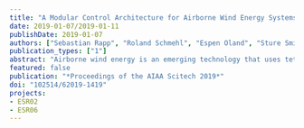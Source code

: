 ```yaml
---
title: "A Modular Control Architecture for Airborne Wind Energy Systems"
date: 2019-01-07/2019-01-11
publishDate: 2019-01-07
authors: ["Sebastian Rapp", "Roland Schmehl", "Espen Oland", "Sture Smidt", "Thomas Haas", "Johan Meyers"]
publication_types: ["1"]
abstract: "Airborne wind energy is an emerging technology that uses tethered unmanned aerialvehicles for harvesting wind energy at altitudes higher than conventional towered wind turbinesTo make the technology competitive to other renewable energy technologies an automatic control system is required that allows autonomously operating the system throughout all phases of flight In this study a modular control system is presented, adapting the underlying kinematic and dynamic framework from conventional aerospace terminology and applying this to tethered crosswind flight with varying tether length The high level control strategy in form of a state machine as well as the cascaded flight control structure consisting of path-following guidance and control, attitude and rate loop is presented along with the winch controller The presentwork is a first step towards a methodology for the systematic development of reliable and high-performance control solutions for airborne wind energy systems Models for the airborne system, ground station, as well as the tether connecting the ground system with the airframe will be presented Results from a simulation study in a realistic wind field will be used to demonstrate the feasibility of the proposed concept and to identify particularly challenging situations in the operational envelope"
featured: false
publication: "*Proceedings of the AIAA Scitech 2019*"
doi: "102514/62019-1419"
projects:
- ESR02
- ESR06
---
```


